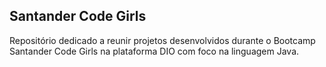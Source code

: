 ## Santander Code Girls
Repositório dedicado a reunir projetos desenvolvidos durante o Bootcamp Santander Code Girls na plataforma DIO com foco na linguagem Java.
